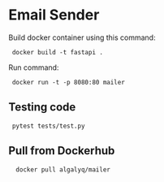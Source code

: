 # Email Sender
  Build docker container using this command:
  ```
   docker build -t fastapi .
  ```
  Run command:
  ```
   docker run -t -p 8080:80 mailer
  ```

## Testing code

  ```
   pytest tests/test.py
  ```

## Pull from Dockerhub

 ```
   docker pull algalyq/mailer
  ```
